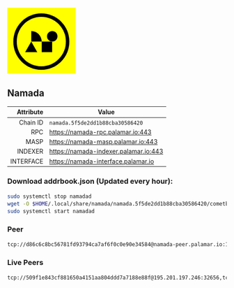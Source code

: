 ![Logo](https://raw.githubusercontent.com/Pa1amar/mainnets/refs/heads/main/namada/logo.png)
## Namada
| Attribute | Value |
|----------:|-------|
| Chain ID         | `namada.5f5de2dd1b88cba30586420` |
| RPC  | https://namada-rpc.palamar.io:443 |
| MASP  | https://namada-masp.palamar.io:443 |
| INDEXER | https://namada-indexer.palamar.io:443 |
| INTERFACE | https://namada-interface.palamar.io |

### Download addrbook.json (Updated every hour):
```bash
sudo systemctl stop namadad
wget -O $HOME/.local/share/namada/namada.5f5de2dd1b88cba30586420/cometbft/config/addrbook.json https://storage.palamar.io/mainnet/namada/addrbook.json
sudo systemctl start namadad
```
### Peer
```bash
tcp://d86c6c8bc56781fd93794ca7af6f0c0e90e34584@namada-peer.palamar.io:16656
```





















































































































































































































































































































































































































































































































































































### Live Peers
```
tcp://509f1e843cf881650a4151aa804ddd7a7188e88f@195.201.197.246:32656,tcp://f956a4f4ace444bbf8f177c6e290a7c88be1c045@34.118.44.33:26656,tcp://f599bec873183d371ae22f89195d3ced22dda2f3@46.4.29.231:5000,tcp://ebc272824924ea1a27ea3183dd0b9ba713494f83@185.16.39.158:26656,tcp://7bfafd197320ccb6ca90f15c1a4d58cc6d92a4fb@34.116.198.75:26656,tcp://e461529f0cfc2520dbad23d402906924fef602f9@65.109.26.242:26656,tcp://9e0f76eee46179456c0754c686aea2258030ab54@212.83.33.148:26603,tcp://f29ae19de1f7baf675f04aa6bde5f1861ad728d2@93.159.130.4:27656,tcp://0ac56419974a2448813120cd689376d3b77355ea@65.109.21.207:20056,tcp://5a7f398e1517fd661689449971a4ec26dd0bea5e@80.241.215.77:26656,tcp://1cb0c9813db48396b31976443a1cd88b73e0fb05@95.216.78.215:26656,tcp://04affb50117ef548cbf7d1ddb1e6416dec0645ae@65.108.75.179:14656
```
